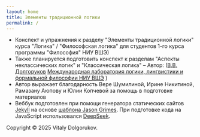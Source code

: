 ```yaml
---
layout: home
title: Элементы традиционной логики
permalink: /
---
```


- Конспект и упражнения к разделу  "Элементы традиционной логики" курса "Логика" /  "Философская логика" для студентов 1-го курса программы "Философия" НИУ ВШЭ)
- Также планируется подготовить конспект к разделам "Аспекты неклассических логик" и "Классическая логика"
– Автор: ([В.В. Долгоруков](mailto:vdolgorukov@gmail.com) [Международная лаборатория логики, лингвистики и формальной философии НИУ ВШЭ](https://llfp.hse.ru/) )
- Автор выражает благодарность Вере Шумилиной, Ирине Никитиной, Рамазану Аюпову и Юлии Копчевой за помощь в подготовке материалов
- Веббук подготовлен при помощи генератора статических сайтов [Jekyll](https://jekyllrb.com/) на основе [шаблона Jason Grimes](https://github.com/vdolgorukov/jekyll-chapterbook). При подготовке кода на JavaScript использовался [DeepSeek](https://www.deepseek.com/).

Copyright &copy; 2025 Vitaly Dolgorukov.